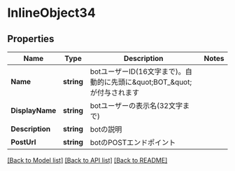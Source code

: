 # InlineObject34

## Properties

Name | Type | Description | Notes
------------ | ------------- | ------------- | -------------
**Name** | **string** | botユーザーID(16文字まで)。自動的に先頭に\&quot;BOT_\&quot;が付与されます | 
**DisplayName** | **string** | botユーザーの表示名(32文字まで) | 
**Description** | **string** | botの説明 | 
**PostUrl** | **string** | botのPOSTエンドポイント | 

[[Back to Model list]](../README.md#documentation-for-models) [[Back to API list]](../README.md#documentation-for-api-endpoints) [[Back to README]](../README.md)



